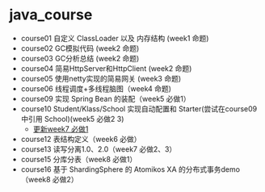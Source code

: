 # java_course
- course01 自定义 ClassLoader 以及 内存结构 (week1 命题)
- course02 GC模拟代码 (week2 命题)
- course03 GC分析总结 (week2 命题)
- course04 简易HttpServer和HttpClient (week2 命题)
- course05 使用netty实现的简易网关 (week3 命题)
- course06 线程调度+多线程脑图（week4 命题)
- course09 实现 Spring Bean 的装配（week5 必做1）
- course10 Student/Klass/School 实现自动配置和 Starter(尝试在course09中引用 School)(week5 必做2 3)
	- [更新week7 必做1](https://github.com/oldflag2333333/java_course/blob/5edd619fb0910bab346a1f478bf5955b433fff20/course10/src/test/java/com/oldflag/course10/BatchInsertTest.java)
- course12 表结构定义（week6 必做）
- course13 读写分离1.0、2.0（week7 必做2、3）
- course15 分库分表（week8 必做1）
- course16 基于 ShardingSphere 的 Atomikos XA 的分布式事务demo（week8 必做2）
